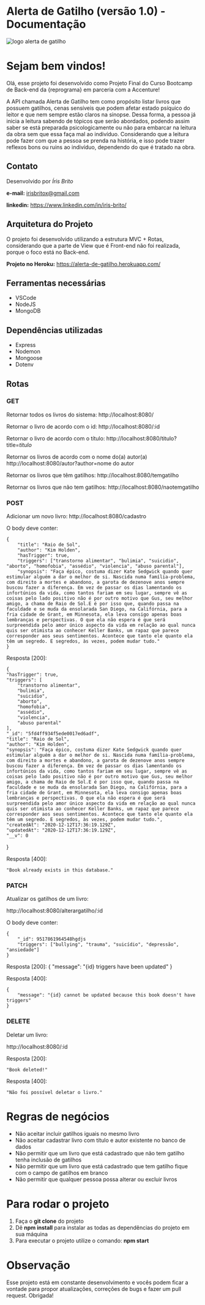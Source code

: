 # Alerta de Gatilho (versão 1.0) - Documentação


![logo alerta de gatilho](https://user-images.githubusercontent.com/65046215/102000960-5199e580-3ccb-11eb-9627-307c5334e590.gif)

# Sejam bem vindos!
Olá, esse projeto foi desenvolvido como Projeto Final do Curso Bootcamp de Back-end da {reprograma} em parceria com a Accenture!

A API chamada Alerta de Gatilho tem como propósito listar livros que possuem gatilhos, cenas sensíveis que podem afetar estado psíquico do leitor e que nem sempre estão claros na sinopse. Dessa forma, a pessoa já inicia a leitura sabendo de tópicos que serão abordados, podendo assim saber se está preparada psicologicamente ou não para embarcar na leitura da obra sem que essa faça mal ao indivíduo. Considerando que a leitura pode fazer com que a pessoa se prenda na história, e isso pode trazer reflexos bons ou ruins ao indivíduo, dependendo do que é tratado na obra.

## Contato
Desenvolvido por *Íris Brito*

**e-mail:** irisbritox@gmail.com

**linkedin:** https://www.linkedin.com/in/iris-brito/

## Arquitetura do Projeto
O projeto foi desenvolvido utilizando a estrutura MVC + Rotas, considerando que a parte de View que é Front-end não foi realizada, porque o foco está no Back-end.

**Projeto no Heroku:** https://alerta-de-gatilho.herokuapp.com/

## Ferramentas necessárias
 - VSCode
 - NodeJS
 - MongoDB

## Dependências utilizadas
 - Express
 - Nodemon
 - Mongoose
 - Dotenv

## Rotas

### GET 
Retornar todos os livros do sistema:
http://localhost:8080/ 

Retornar o livro de acordo com o id:
http://localhost:8080/:id

Retornar o livro de acordo com o título:
http://localhost:8080/titulo?title=*titulo*

Retornar os livros de acordo com o nome do(a) autor(a)
http://localhost:8080/autor?author=nome do autor

Retornar os livros que têm gatilhos:
http://localhost:8080/temgatilho

Retornar os livros que não tem gatilhos:
http://localhost:8080/naotemgatilho

### POST
Adicionar um novo livro:
http://localhost:8080/cadastro

O body deve conter:

    {
        "title": "Raio de Sol",
        "author": "Kim Holden",
        "hasTrigger": true,
        "triggers": ["transtorno alimentar", "bulimia", "suicidio", "aborto", "homofobia", "assédio", "violencia", "abuso parental"],
        "synopsis": "Faça épico, costuma dizer Kate Sedgwick quando quer estimular alguém a dar o melhor de si. Nascida numa família-problema, com direito a mortes e abandono, a garota de dezenove anos sempre buscou fazer a diferença. Em vez de passar os dias lamentando os infortúnios da vida, como tantos fariam em seu lugar, sempre vê as coisas pelo lado positivo não é por outro motivo que Gus, seu melhor amigo, a chama de Raio de Sol.E é por isso que, quando passa na faculdade e se muda da ensolarada San Diego, na Califórnia, para a fria cidade de Grant, em Minnesota, ela leva consigo apenas boas lembranças e perspectivas. O que ela não espera é que será surpreendida pelo amor único aspecto da vida em relação ao qual nunca quis ser otimista ao conhecer Keller Banks, um rapaz que parece corresponder aos seus sentimentos. Acontece que tanto ele quanto ela têm um segredo. E segredos, às vezes, podem mudar tudo."
    }


Resposta [200]:

    {
    "hasTrigger": true,
    "triggers": [
        "transtorno alimentar",
        "bulimia",
        "suicidio",
        "aborto",
        "homofobia",
        "assédio",
        "violencia",
        "abuso parental"
    ],
    "_id": "5fd4ff934f5ede0017ed6adf",
    "title": "Raio de Sol",
    "author": "Kim Holden",
    "synopsis": "Faça épico, costuma dizer Kate Sedgwick quando quer estimular alguém a dar o melhor de si. Nascida numa família-problema, com direito a mortes e abandono, a garota de dezenove anos sempre buscou fazer a diferença. Em vez de passar os dias lamentando os infortúnios da vida, como tantos fariam em seu lugar, sempre vê as coisas pelo lado positivo não é por outro motivo que Gus, seu melhor amigo, a chama de Raio de Sol.E é por isso que, quando passa na faculdade e se muda da ensolarada San Diego, na Califórnia, para a fria cidade de Grant, em Minnesota, ela leva consigo apenas boas lembranças e perspectivas. O que ela não espera é que será surpreendida pelo amor único aspecto da vida em relação ao qual nunca quis ser otimista ao conhecer Keller Banks, um rapaz que parece corresponder aos seus sentimentos. Acontece que tanto ele quanto ela têm um segredo. E segredos, às vezes, podem mudar tudo.",
    "createdAt": "2020-12-12T17:36:19.129Z",
    "updatedAt": "2020-12-12T17:36:19.129Z",
    "__v": 0
}

Resposta [400]:

    "Book already exists in this database."

### PATCH

Atualizar os gatilhos de um livro:

http://localhost:8080/alterargatilho/:id

O body deve conter: 

    { 
	    "_id": 9517861964548hgdjs
	    "triggers": ["bullying", "trauma", "suicídio", "depressão", "ansiedade"]   
    }

Resposta [200]:
    {
        "message": "{id} triggers have been updated"
    }

Resposta [400]:

    {
        "message": "{id} cannot be updated because this book doesn't have triggers"
    }

### DELETE

Deletar um livro:

http://localhost:8080/:id

Resposta [200]:

    "Book deleted!"

Resposta [400]:

    "Não foi possível deletar o livro."


# Regras de negócios

- Não aceitar incluir gatilhos iguais no mesmo livro
- Não aceitar cadastrar livro com título e autor existente no banco de dados
- Não permitir que um livro que está cadastrado que não tem gatilho tenha inclusão de gatilhos
- Não permitir que um livro que está cadastrado que tem gatilho fique com o campo de gatilhos em branco
- Não permitir que qualquer pessoa possa alterar ou excluir livros


# Para rodar o projeto

 1. Faça o **git clone** do projeto
 2. Dê **npm install**  para instalar as todas as dependências do projeto em sua máquina
 3. Para executar o projeto utilize o comando: **npm start**


# Observação

Esse projeto está em constante desenvolvimento e vocês podem ficar a vontade para propor atualizações, correções de bugs e fazer um pull request. Obrigada!
